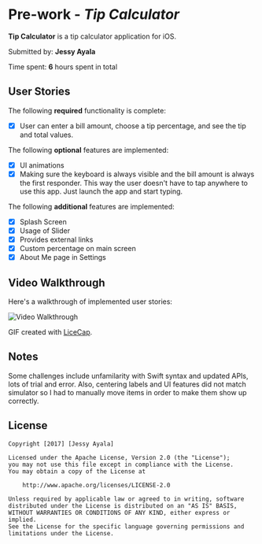 # Pre-work - *Tip Calculator*

**Tip Calculator** is a tip calculator application for iOS.

Submitted by: **Jessy Ayala**

Time spent: **6** hours spent in total

## User Stories

The following **required** functionality is complete:

* [x] User can enter a bill amount, choose a tip percentage, and see the tip and total values.

The following **optional** features are implemented:
* [x] UI animations
* [x] Making sure the keyboard is always visible and the bill amount is always the first responder. This way the user doesn't have to tap anywhere to use this app. Just launch the app and start typing.

The following **additional** features are implemented:

* [x] Splash Screen
* [x] Usage of Slider
* [x] Provides external links
* [x] Custom percentage on main screen
* [x] About Me page in Settings

## Video Walkthrough 

Here's a walkthrough of implemented user stories:

<img src='https://i.imgur.com/eNnsDPq.gif' title='Video Walkthrough' width='' alt='Video Walkthrough' />

GIF created with [LiceCap](http://www.cockos.com/licecap/).

## Notes

Some challenges include unfamilarity with Swift syntax and updated APIs, lots of trial and error. Also, centering labels and UI features did not match simulator so I had to manually move items in order to make them show up correctly.

## License

    Copyright [2017] [Jessy Ayala]

    Licensed under the Apache License, Version 2.0 (the "License");
    you may not use this file except in compliance with the License.
    You may obtain a copy of the License at

        http://www.apache.org/licenses/LICENSE-2.0

    Unless required by applicable law or agreed to in writing, software
    distributed under the License is distributed on an "AS IS" BASIS,
    WITHOUT WARRANTIES OR CONDITIONS OF ANY KIND, either express or implied.
    See the License for the specific language governing permissions and
    limitations under the License.
